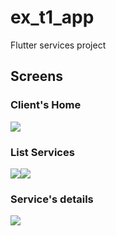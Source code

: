 # ex_t1_app

Flutter services project 

## Screens
### Client's Home
<img src="https://firebasestorage.googleapis.com/v0/b/ex-t1-app-flutter.appspot.com/o/clienthome.jpg?alt=media&token=a0562085-b643-4340-af06-5d1b7da0e414"/>

### List Services
<img src="https://firebasestorage.googleapis.com/v0/b/ex-t1-app-flutter.appspot.com/o/listservices.jpg?alt=media&token=5d6cfadf-519c-44e6-99d1-9e105c1fbbb7"/><img src="https://firebasestorage.googleapis.com/v0/b/ex-t1-app-flutter.appspot.com/o/searchServices.jpg?alt=media&token=a6383f39-3249-4549-b4b3-0f113e66f623"/>

### Service's details
<img src="https://firebasestorage.googleapis.com/v0/b/ex-t1-app-flutter.appspot.com/o/detailsService.jpg?alt=media&token=8ab274b0-a956-40f3-9c92-e62e873fc65e"/>
